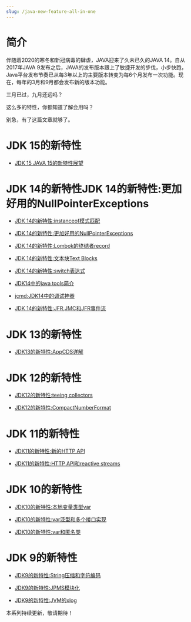 ```yaml
---
slug: /java-new-feature-all-in-one
---
```


# 简介

伴随着2020的寒冬和新冠病毒的肆虐，JAVA迎来了久未已久的JAVA 14。自从2017年JAVA 9发布之后，JAVA的发布版本跟上了敏捷开发的步伐，小步快跑，Java平台发布节奏已从每3年以上的主要版本转变为每6个月发布一次功能。现在，每年的3月和9月都会发布新的版本功能。

三月已过，九月还远吗？

这么多的特性，你都知道了解会用吗？

别急，有了这篇文章就够了。

# JDK 15的新特性

* [JDK 15 JAVA 15的新特性展望](http://www.flydean.com/jdk15-java15-new-features/)

# JDK 14的新特性JDK 14的新特性:更加好用的NullPointerExceptions

* [JDK 14的新特性:instanceof模式匹配](http://www.flydean.com/jdk14-instanceof-pattern-matching/)

* [JDK 14的新特性:更加好用的NullPointerExceptions](http://www.flydean.com/jdk-14-nullpointerexceptions/)

* [JDK 14的新特性:Lombok的终结者record](http://www.flydean.com/jdk-14-lombok-record/)

* [JDK 14的新特性:文本块Text Blocks](http://www.flydean.com/jdk-14-text-blocks/)

* [JDK 14的新特性:switch表达式](http://www.flydean.com/jdk-14-switch/)

* [JDK14中的java tools简介](http://www.flydean.com/jdk14-java-tools/)

* [jcmd:JDK14中的调试神器](http://www.flydean.com/jdk14-jcmd/)

* [JDK 14的新特性:JFR,JMC和JFR事件流](http://www.flydean.com/jdk14-jfr-jmc-event-stream/)

# JDK 13的新特性

* [JDK13的新特性:AppCDS详解](http://www.flydean.com/jdk13-appcds/)

# JDK 12的新特性

* [JDK12的新特性:teeing collectors](http://www.flydean.com/jdk12-teeing-collectors/)

* [JDK12的新特性:CompactNumberFormat](http://www.flydean.com/jdk12-compactnumberformat/)

# JDK 11的新特性

* [JDK11的新特性:新的HTTP API](http://www.flydean.com/jdk11-http-api/)

* [JDK11的新特性:HTTP API和reactive streams](http://www.flydean.com/jdk11-http-api-reactive-streams/)

# JDK 10的新特性

* [JDK10的新特性:本地变量类型var](http://www.flydean.com/jdk10-var-local-variable/)

* [JDK10的新特性:var泛型和多个接口实现](http://www.flydean.com/jdk10-var-genericity-multiple-implements/)

* [JDK10的新特性:var和匿名类](http://www.flydean.com/jdk10-var-anonymous-class/)

# JDK 9的新特性

* [JDK9的新特性:String压缩和字符编码](http://www.flydean.com/jdk9-string-compact/)

* [JDK9的新特性:JPMS模块化](http://www.flydean.com/jdk9-java-module-jpms/)

* [JDK9的新特性:JVM的xlog](http://www.flydean.com/jdk9-jvm-xlog/)

本系列持续更新，敬请期待！






